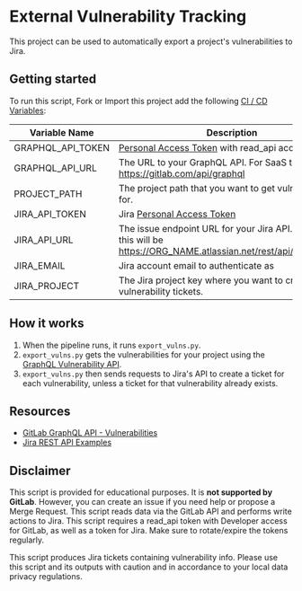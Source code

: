 # External Vulnerability Tracking

This project can be used to automatically export a project's vulnerabilities to Jira.

## Getting started

To run this script, Fork or Import this project add the following [CI / CD Variables](https://docs.gitlab.com/ee/ci/variables/):

| Variable Name | Description | Example Value|
|---------------|------------|---------------|
| GRAPHQL_API_TOKEN 	| [Personal Access Token](https://docs.gitlab.com/ee/user/profile/personal_access_tokens.html) with read_api access 	| secure value                                                            	|
| GRAPHQL_API_URL   	| The URL to your GraphQL API. For SaaS this will be https://gitlab.com/api/graphql                                 	| https://gitlab.com/api/graphql or https://your-gitlab-url/api/graphql 	|
| PROJECT_PATH      	| The project path that you want to get vulnerabilities for.                                                        	| jwagner-demo/vandelay-industries/engineering/rails-saas                 	|
| JIRA_API_TOKEN        | Jira [Personal Access Token](https://id.atlassian.com/manage-profile/security/api-tokens)                           | ABCDEF_21341-23509=abcdefg      |
| JIRA_API_URL       	| The issue endpoint URL for your Jira API. For SaaS this will be https://ORG_NAME.atlassian.net/rest/api/latest/issue/ | https://ORG_NAME.atlassian.com/rest/api/latest/issue/ or http://host:port/context/rest/api-name/api-version/issue/              |
| JIRA_EMAIL        | Jira account email to authenticate as                           | smathur@gitlab.com      |
| JIRA_PROJECT     	    | The Jira project key where you want to create vulnerability tickets.                                                  | ABC           |


## How it works

1. When the pipeline runs, it runs `export_vulns.py`.
2. `export_vulns.py` gets the vulnerabilities for your project using the [GraphQL Vulnerability API](https://docs.gitlab.com/ee/api/graphql/reference/#queryvulnerabilities).
3. `export_vulns.py` then sends requests to Jira's API to create a ticket for each vulnerability, unless a ticket for that vulnerability already exists.


## Resources

- [GitLab GraphQL API - Vulnerabilities](https://docs.gitlab.com/ee/api/graphql/reference/index.html#fields-1042)
- [Jira REST API Examples](https://developer.atlassian.com/server/jira/platform/jira-rest-api-examples)


## Disclaimer

This script is provided for educational purposes. It is **not supported by GitLab**. However, you can create an issue if you need help or propose a Merge Request. This script reads data via the GitLab API and performs write actions to Jira. This script requires a read_api token with Developer access for GitLab, as well as a token for Jira. Make sure to rotate/expire the tokens regularly.

This script produces Jira tickets containing vulnerability info. Please use this script and its outputs with caution and in accordance to your local data privacy regulations.
